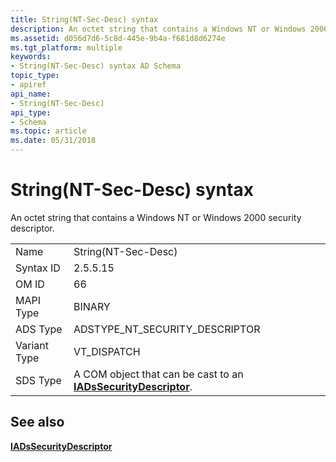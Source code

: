 ```yaml
---
title: String(NT-Sec-Desc) syntax
description: An octet string that contains a Windows NT or Windows 2000 security descriptor.
ms.assetid: d056d7d6-5c8d-445e-9b4a-f681d8d6274e
ms.tgt_platform: multiple
keywords:
- String(NT-Sec-Desc) syntax AD Schema
topic_type:
- apiref
api_name:
- String(NT-Sec-Desc)
api_type:
- Schema
ms.topic: article
ms.date: 05/31/2018
---
```


# String(NT-Sec-Desc) syntax

An octet string that contains a Windows NT or Windows 2000 security descriptor.



|              |                                                                                                |
|--------------|------------------------------------------------------------------------------------------------|
| Name         | String(NT-Sec-Desc)                                                                            |
| Syntax ID    | 2.5.5.15                                                                                       |
| OM ID        | 66                                                                                             |
| MAPI Type    | BINARY                                                                                         |
| ADS Type     | ADSTYPE\_NT\_SECURITY\_DESCRIPTOR                                                              |
| Variant Type | VT\_DISPATCH                                                                                   |
| SDS Type     | A COM object that can be cast to an [**IADsSecurityDescriptor**](https://msdn.microsoft.com/library/aa706128). |



## See also

<dl> <dt>

[**IADsSecurityDescriptor**](https://msdn.microsoft.com/library/aa706128)
</dt> </dl>

 

 




